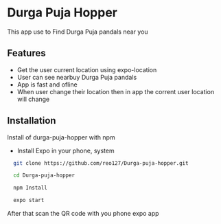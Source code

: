 
# Durga Puja Hopper

This app use to Find Durga Puja pandals near you


## Features

- Get the user current location using expo-location
- User can see nearbuy Durga Puja pandals
- App is fast and ofline 
- When user change their location then in app the corrent user location will change


## Installation

Install of durga-puja-hopper with npm

- Install Expo in your phone, system


```bash
  git clone https://github.com/reo127/Durga-puja-hopper.git

  cd Durga-puja-hopper

  npm Install

  expo start
```

After that scan the QR code with you phone expo app
    